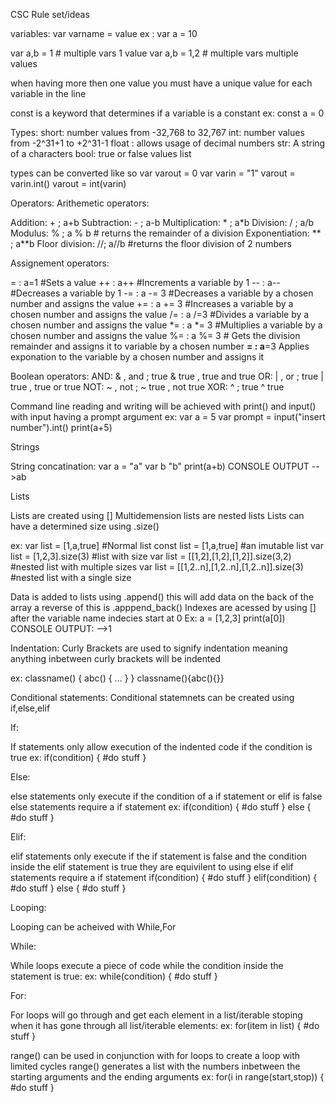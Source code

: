 CSC Rule set/ideas

variables:
var varname = value
ex :
var a = 10 

var a,b = 1 # multiple vars 1 value
var a,b = 1,2 # multiple vars multiple values

when having more then one value you must have a unique value for each variable in the line

const is a keyword that determines if a variable is a constant
ex:
const a = 0

Types:
short: number values from -32,768 to 32,767
int: number values from -2^31+1 to +2^31-1
float : allows usage of decimal numbers
str: A string of a characters
bool: true or false values
list

types can be converted like so
var varout = 0
var varin = "1"
varout = varin.int()
varout = int(varin)

Operators:
Arithemetic operators:

Addition: + ; a+b
Subtraction: - ; a-b
Multiplication: * ; a*b
Division: / ; a/b
Modulus: % ; a % b # returns the remainder of a division
Exponentiation: ** ; a**b
Floor division: //; a//b #returns the floor division of 2 numbers

Assignement operators:

= : a=1 #Sets a value
++ : a++ #Increments a variable by 1
-- : a-- #Decreases a variable by 1
-= : a -= 3 #Decreases a variable by a chosen number and assigns the value
+= : a += 3 #Increases a variable by a chosen number and assigns the value
/= : a /=3 #Divides a variable by a chosen number and assigns the value
*= : a *= 3 #Multiplies a variable by a chosen number and assigns the value
%= : a %= 3 # Gets the division remainder and assigns it to variable by a chosen number
**= : a**=3 Applies exponation to the variable by a chosen number and assigns it



Boolean operators:
AND: & , and ; true & true , true and true
OR: | , or ; true | true , true or true
NOT: ~ , not ; ~ true , not true
XOR: ^ ; true ^ true

Command line reading and writing will be achieved with print() and input() with input having a prompt argument
ex:
var a = 5
var prompt = input("insert number").int()
print(a+5)

Strings

String concatination:
var a = "a"
var b "b"
print(a+b)
CONSOLE OUTPUT
-->ab

Lists

Lists are created using []
Multidemension lists are nested lists
Lists can have a determined size using .size()

ex:
var list = [1,a,true] #Normal list
const list = [1,a,true] #an imutable list
var list = [1,2,3].size(3) #list with size
var list = [[1,2],[1,2],[1,2]].size(3,2) #nested list with multiple sizes
var list = [[1,2..n],[1,2..n],[1,2..n]].size(3) #nested list with a single size

Data is added to lists using .append() this will add data on the back of the array a reverse of this is .apppend_back()
Indexes are acessed by using [] after the variable name
indecies start at 0
Ex:
a = [1,2,3]
print(a[0])
CONSOLE  OUTPUT:
-->1

Indentation:
Curly Brackets are used to signify indentation meaning anything inbetween curly brackets will be indented

ex:
classname()
    {
        abc()
        {
        ...
        }
    }
classname(){abc(){}}

Conditional statements:
Conditional statemnets can be created using if,else,elif

If:

If statements only allow execution of the indented code if the condition is true
ex:
if(condition)
{
    #do stuff
}

Else:

else statements only execute if the condition of a if statement or elif is false
else statements require a if statement
ex:
if(condition)
{
    #do stuff
}
else
{
    #do stuff
}

Elif:

elif statements only execute if the if statement is false and the condition inside the elif statement is true
they are equivilent to using else if
elif statements require a if statement
if(condition)
{
    #do stuff
}
elif(condition)
{
    #do stuff
}
else
{
    #do stuff
}

Looping:

Looping can be acheived with While,For

While:

While loops execute a piece of code while the condition inside the statement is true:
ex:
while(condition)
{
    #do stuff
}


For:

For loops will go through and get each element in a list/iterable stoping when it has gone through all list/iterable elements:
ex:
for(item in list)
{
    #do stuff
}

range() can be used in conjunction with for loops to create a loop with limited cycles
range() generates a list with the numbers inbetween the starting arguments and the ending arguments
ex:
for(i in range(start,stop))
{
    #do stuff
}
